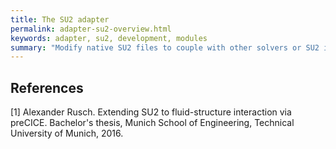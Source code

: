 ```yaml
---
title: The SU2 adapter
permalink: adapter-su2-overview.html
keywords: adapter, su2, development, modules
summary: "Modify native SU2 files to couple with other solvers or SU2 itself"
---
```


## References

[1] Alexander Rusch. Extending SU2 to fluid-structure interaction via preCICE. Bachelor's thesis, Munich School of Engineering, Technical University of Munich, 2016.